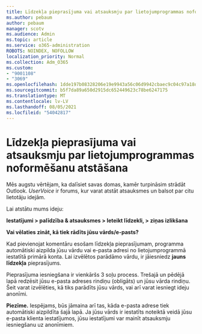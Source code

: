 ```yaml
---
title: Līdzekļa pieprasījuma vai atsauksmju par lietojumprogrammas noformēšanu atstāšana
ms.author: pebaum
author: pebaum
manager: scotv
ms.audience: Admin
ms.topic: article
ms.service: o365-administration
ROBOTS: NOINDEX, NOFOLLOW
localization_priority: Normal
ms.collection: Adm_O365
ms.custom:
- "9001108"
- "3069"
ms.openlocfilehash: 1dde197b08328206e19e9943a56c06d9942cbaec9c04c97a18dcc821c822ff16
ms.sourcegitcommit: b5f7da89a650d2915dc652449623c78be6247175
ms.translationtype: MT
ms.contentlocale: lv-LV
ms.lasthandoff: 08/05/2021
ms.locfileid: "54042817"
---
```

# <a name="leave-a-feature-request-or-feedback-on-app-design"></a>Līdzekļa pieprasījuma vai atsauksmju par lietojumprogrammas noformēšanu atstāšana

Mēs augstu vērtējam, ka dalīsiet savas domas, kamēr turpināsim strādāt Outlook. *UserVoice* ir forums, kur varat atstāt atsauksmes un balsot par citu lietotāju idejām.  

Lai atstātu mums ideju: 

**Iestatījumi > palīdzība & atsauksmes > Ieteikt līdzekli, > ziņas izlikšana** 

**Vai vēlaties zināt, kā tiek rādīts jūsu vārds/e-pasts?**

Kad pievienojat komentāru esošam līdzekļa pieprasījumam, programma automātiski aizpilda jūsu vārdu vai e-pasta adresi no lietojumprogrammā iestatītā primārā konta. Lai izvēlētos parādāmo vārdu, ir jāiesniedz **jauns līdzekļa** pieprasījums. 

Pieprasījuma iesniegšana ir vienkāršs 3 soļu process. Trešajā un pēdējā lapā redzēsit jūsu e-pasta adreses rindiņu (obligāts) un jūsu vārda rindiņu. Šeit varat izvēlēties, kā tiks parādīts jūsu vārds, vai arī varat iesniegt ideju anonīmi. 

**Piezīme.** Iespējams, būs jāmaina arī tas, kāda e-pasta adrese tiek automātiski aizpildīta šajā lapā. Ja jūsu vārds ir iestatīts noteiktā veidā jūsu e-pasta klienta iestatījumos, jūsu iestatījumi var mainīt atsauksmju iesniegšanu uz anonīmiem. 
